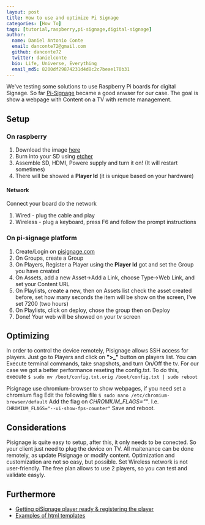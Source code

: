 ```yaml
---
layout: post
title: How to use and optimize Pi Signage
categories: [How To]
tags: [tutorial,raspberry,pi-signage,digital-signage]
author:
  name: Daniel Antonio Conte
  email: danconte72@gmail.com
  github: danconte72
  twitter: danielconte
  bio: Life, Universe, Everything
  email_md5: 8200df29874231d4d8c2c7beae170b31
---
```

We've testing some solutions to use Raspberry Pi boards for digital Signage.
So far [Pi-Signage](https://github.com/colloqi/piSignage) became a good anwser for our case. The goal is show a webpage with Content on a TV with remote management.

## Setup
### On raspberry
1. Download the image [here](https://drive.google.com/file/d/1auC4LcO-z9md4XtdfXOiDS-atF3jZYkd/view)
2. Burn into your SD using [etcher](https://www.balena.io/etcher/)
3. Assemble SD, HDMI, Powere supply and turn it on! (It will restart sometimes)
4. There will be showed a **Player Id** (it is unique based on your hardware)
#### Network
Connect your board do the network
1. Wired - plug the cable and play
2. Wireless -  plug a keyboard, press F6 and follow the prompt instructions

### On pi-signage platform
1. Create/Login on [pisignage.com](https://pisignage.com/)
2. On Groups, create a Group
3. On Players, Register a Player using the **Player Id** got and set the Group you have created
4. On Assets, add a new Asset->Add a Link, choose Type->Web Link, and set your Content URL
5. On Playlists, create a new, then on Assets list check the asset created before, set how many seconds the item will be show on the screen, I've set 7200 (two hours)
6. On Playlists, click on deploy, chose the group then on Deploy
7. Done! Your web will be showed on your tv screen

## Optimizing
In order to control the device remotely, Pisignage allows SSH access for players.
Just go to Players and click on **">_"** button on players list. You can Execute terminal commands, take snapshots, and turn On/Off the tv.
For our case we got a better performance reseting the config.txt. To do this, execute `$ sudo mv /boot/config.txt.orig /boot/config.txt | sudo reboot`

Pisignage use chromium-browser to show webpages, if you need set a chromium flag 
Edit the following file
`$ sudo nano /etc/chromium-browser/default`
Add the flag on *CHROMIUM_FLAGS=""*. I.e. `CHROMIUM_FLAGS="--ui-show-fps-counter"`
Save and reboot.

## Considerations
Pisignage is quite easy to setup, after this, it only needs to be conected.
So your client just need to plug the device on TV. All maitenance can be done remotely, as update Pisignage or modify content. Optimization and customization are not so easy, but possible. Set Wireless network is not user-friendly. 
The free plan allows to use 2 players, so you can test and validate easyly.

## Furthermore
- [Getting piSignage player ready & registering the player](https://blog.pisignage.com/installing-pisignage/)
- [Examples of html templates](https://github.com/colloqi/piSignage/tree/master/examples)